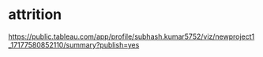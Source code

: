 # attrition
https://public.tableau.com/app/profile/subhash.kumar5752/viz/newproject1_17177580852110/summary?publish=yes
